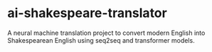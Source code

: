 # ai-shakespeare-translator
A neural machine translation project to convert modern English into Shakespearean English using seq2seq and transformer models.

